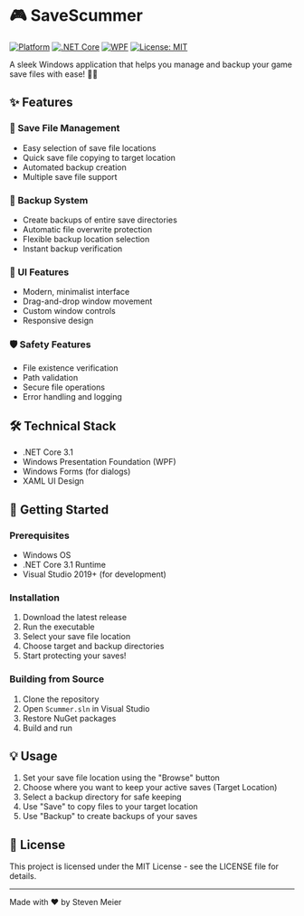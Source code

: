 # 🎮 SaveScummer

[![Platform](https://img.shields.io/badge/Platform-Windows-blue.svg)](https://www.microsoft.com/windows)
[![.NET Core](https://img.shields.io/badge/.NET%20Core-3.1-purple.svg)](https://dotnet.microsoft.com/)
[![WPF](https://img.shields.io/badge/Framework-WPF-brightgreen.svg)](https://docs.microsoft.com/dotnet/desktop/wpf/)
[![License: MIT](https://img.shields.io/badge/License-MIT-green.svg)](https://opensource.org/licenses/MIT)

A sleek Windows application that helps you manage and backup your game save files with ease! 💾✨

## ✨ Features

### 💾 Save File Management
- Easy selection of save file locations
- Quick save file copying to target location
- Automated backup creation
- Multiple save file support

### 🔄 Backup System
- Create backups of entire save directories
- Automatic file overwrite protection
- Flexible backup location selection
- Instant backup verification

### 🎨 UI Features
- Modern, minimalist interface
- Drag-and-drop window movement
- Custom window controls
- Responsive design

### 🛡️ Safety Features
- File existence verification
- Path validation
- Secure file operations
- Error handling and logging

## 🛠 Technical Stack
- .NET Core 3.1
- Windows Presentation Foundation (WPF)
- Windows Forms (for dialogs)
- XAML UI Design

## 🚀 Getting Started

### Prerequisites
- Windows OS
- .NET Core 3.1 Runtime
- Visual Studio 2019+ (for development)

### Installation
1. Download the latest release
2. Run the executable
3. Select your save file location
4. Choose target and backup directories
5. Start protecting your saves!

### Building from Source
1. Clone the repository
2. Open `Scummer.sln` in Visual Studio
3. Restore NuGet packages
4. Build and run

## 💡 Usage
1. Set your save file location using the "Browse" button
2. Choose where you want to keep your active saves (Target Location)
3. Select a backup directory for safe keeping
4. Use "Save" to copy files to your target location
5. Use "Backup" to create backups of your saves

## 📄 License
This project is licensed under the MIT License - see the LICENSE file for details.

---

Made with ❤️ by Steven Meier
